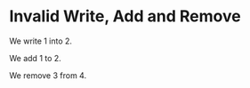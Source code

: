 # Invalid Write, Add and Remove

We write 1 into 2.
<!--       ^
error: invalid write sentence - cannot write into IntLiteral [sentence.write.invalid]
-->

We add 1 to 2.
<!--     ^
error: invalid add sentence - cannot add to IntLiteral [sentence.add.invalid]
-->

We remove 3 from 4.
<!--        ^
error: invalid remove sentence - cannot remove from IntLiteral [sentence.remove.invalid]
-->
